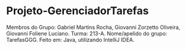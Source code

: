 # Projeto-GerenciadorTarefas

Membros do Grupo: Gabriel Martins Rocha, Giovanni Zorzetto Oliveira, Giovanni Foliene Luciano.
Turma: 213-A.
Nome/apelido do grupo: TarefasGGG.
Feito em: Java, utilizando IntelliJ IDEA.
